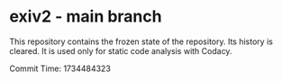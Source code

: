 # exiv2 - main branch

This repository contains the frozen state of the repository.
Its history is cleared. It is used only for static code
analysis with Codacy.

Commit Time: 1734484323